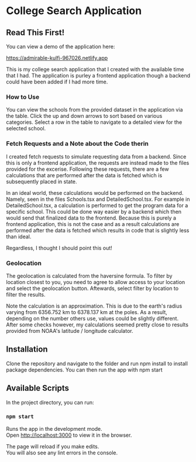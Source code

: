# College Search Application

## Read This First!

You can view a demo of the application here:

https://admirable-kulfi-967026.netlify.app

This is my college search application that I created with the available time that I had. The application is purley a frontend application though a backend could have been added if I had more time.

### How to Use

You can view the schools from the provided dataset in the application via the table. Click the up and down arrows to sort based on various categories. Select a row in the table to navigate to a detailed view for the selected school. 

### Fetch Requests and a Note about the Code therin

I created fetch requests to simulate requesting data from a backend. Since this is only a frontend application, the requests are instead made to the files provided for the excerise. Following these requests, there are a few calculations that are performed after the data is fetched which is subsequently placed in state. 

In an ideal world, these calculations would be performed on the backend. Namely, seen in the files Schools.tsx and DetailedSchool.tsx. For example in DetailedSchool.tsx, a calculation is performed to get the program data for a specific school. This could be done way easier by a backend which then would send that finalized data to the frontend. Because this is purely a frontend application, this is not the case and as a result calculations are performed after the data is fetched which results in code that is slightly less than ideal.

Regardless, I thought I should point this out!

### Geolocation

The geolocation is calculated from the haversine formula. To filter by location closest to you, you need to agree to allow access to your location and select the geolocation button. Aftewards, select filter by location to filter the results.

Note the calculation is an approximation. This is due to the earth's radius varying from 6356.752 km to 6378.137 km at the poles. As a result, depending on the number others use, values could be slightly different. After some checks however, my calculations seemed pretty close to results provided from NOAA's latitude / longitude calculator.

## Installation

Clone the repository and navigate to the folder and run npm install to install package dependencies. You can then run the app with npm start

## Available Scripts

In the project directory, you can run:

### `npm start`

Runs the app in the development mode.\
Open [http://localhost:3000](http://localhost:3000) to view it in the browser.

The page will reload if you make edits.\
You will also see any lint errors in the console.
